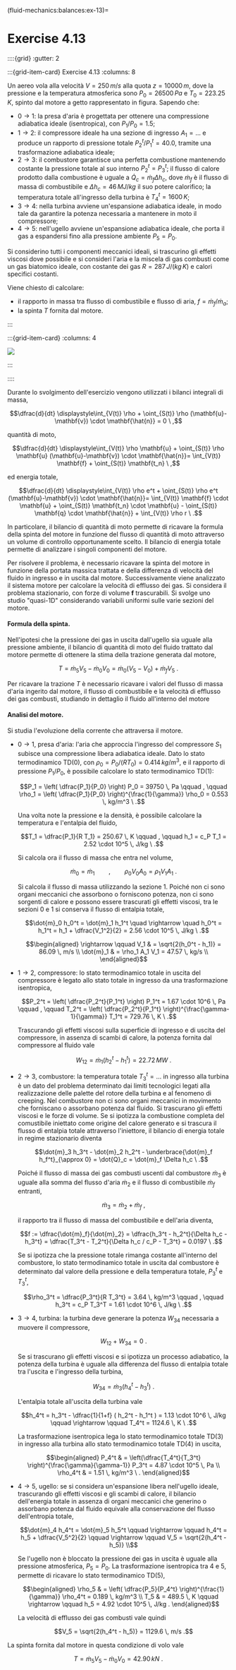 (fluid-mechanics:balances:ex-13)=
# Exercise 4.13

::::{grid}
:gutter: 2

:::{grid-item-card} Exercise 4.13
:columns: 8

 Un aereo vola alla velocità $V=250 \, m/s$ alla quota $z=10000 \, m$, dove la pressione e la temperatura atmosferica sono $P_0 = 26500 \, Pa$ e $T_0 = 223.25 \, K$, spinto dal motore a getto rappresentato in figura. Sapendo che:

  - $0 \rightarrow 1$: la presa d'aria è progettata per ottenere una compressione adiabatica ideale (isentropica), con $P_1/P_0 = 1.5$;
  - $1 \rightarrow 2$: il compressore ideale ha una sezione di ingresso $A_1 = \dots$ e produce un rapporto di pressione totale $P_2^t/P_1^t = 40.0$, tramite una trasformazione adiabatica ideale;
  - $2 \rightarrow 3$: il combustore garantisce una perfetta combustione mantenendo costante la pressione totale al suo interno $P_2^t = P_3^t$; il flusso di calore prodotto dalla combustione è uguale a $\dot{Q}_c = \dot{m}_f \Delta h_c$, dove $\dot{m}_f$ è il flusso di massa di combustibile e $\Delta h_c = 46 \, MJ/kg$ il suo potere calorifico; la temperatura totale all'ingresso della turbina è $T_4^t = 1600 \, K$;
  - $3 \rightarrow 4$: nella turbina avviene un'espansione adiabatica ideale, in modo tale da garantire la potenza necessaria a mantenere in moto il compressore;
  - $4 \rightarrow 5$: nell'ugello avviene un'espansione adiabatica ideale, che porta il gas a espandersi fino alla pressione ambiente $P_5 = P_0$.

 Si considerino tutti i componenti meccanici ideali, si trascurino gli effetti viscosi dove possibile e si consideri l'aria e la miscela di gas combusti come un gas biatomico ideale, con costante dei gas $R = 287 \, J/(kg \, K)$ e calori specifici costanti.

Viene chiesto di calcolare:

 - il rapporto in massa tra flusso di combustibile e flusso di aria, $f = \dot{m}_f / \dot{m}_a$;
 - la spinta $T$ fornita dal motore.

:::

:::{grid-item-card}
:columns: 4

![](../../fig/jet_engine.png)

:::

::::

Durante lo svolgimento dell'esercizio vengono utilizzati i bilanci
integrali di massa,

$$\dfrac{d}{dt} \displaystyle\int_{V(t)} \rho + \oint_{S(t)} \rho (\mathbf{u}-\mathbf{v}) \cdot \mathbf{\hat{n}} = 0 \ ,$$

quantità di moto,

$$\dfrac{d}{dt} \displaystyle\int_{V(t)} \rho \mathbf{u} + \oint_{S(t)} \rho \mathbf{u} (\mathbf{u}-\mathbf{v}) \cdot \mathbf{\hat{n}}= \int_{V(t)} \mathbf{f} + \oint_{S(t)} \mathbf{t_n} \ ,$$

ed energia totale,

$$\dfrac{d}{dt} \displaystyle\int_{V(t)} \rho e^t + \oint_{S(t)} \rho e^t (\mathbf{u}-\mathbf{v}) \cdot \mathbf{\hat{n}}= \int_{V(t)} \mathbf{f} \cdot \mathbf{u} + \oint_{S(t)} \mathbf{t_n} \cdot \mathbf{u} - \oint_{S(t)} \mathbf{q} \cdot \mathbf{\hat{n}} + \int_{V(t)} \rho r \ .$$

In particolare, il bilancio di quantità di moto permette di ricavare la
formula della spinta del motore in funzione del flusso di quantità di
moto attraverso un volume di controllo opportunamente scelto. Il
bilancio di energia totale permette di analizzare i singoli componenti
del motore.

Per risolvere il problema, è necessario ricavare la spinta del motore in
funzione della portata massica trattata e della differenza di velocità
del fluido in ingresso e in uscita dal motore. Successivamente viene
analizzato il sistema motore per calcolare la velocità di efflusso dei
gas. Si considera il problema stazionario, con forze di volume $\mathbf{f}$
trascurabili. Si svolge uno studio "quasi-1D" considerando variabili
uniformi sulle varie sezioni del motore.

#### Formula della spinta.

Nell'ipotesi che la pressione dei gas in uscita dall'ugello sia uguale
alla pressione ambiente, il bilancio di quantità di moto del fluido
trattato dal motore permette di ottenere la stima della trazione
generata dal motore,

$$T = \dot{m}_5 V_5 - \dot{m}_0 V_0 = \dot{m}_0 ( V_5 - V_0 ) + \dot{m}_f V_5 \ .$$

Per ricavare la trazione $T$ è necessario ricavare i valori del flusso
di massa d'aria ingerito dal motore, il flusso di combustibile e la
velocità di efflusso dei gas combusti, studiando in dettaglio il fluido
all'interno del motore

#### Analisi del motore.

Si studia l'evoluzione della corrente che attraversa il motore.

-   $0 \rightarrow 1$, presa d'aria: l'aria che approccia l'ingresso del
    compressore $S_1$ subisce una compressione libera adiabatica ideale.
    Dato lo stato termodinamico TD(0), con
    $\rho_0 = P_0/ (R T_0) = 0.414 \, kg/m^3$, e il rapporto di
    pressione $P_1 / P_0$, è possibile calcolare lo stato termodinamico
    TD(1):

    $$P_1 = \left( \dfrac{P_1}{P_0} \right) P_0 = 39750 \, Pa \qquad , \qquad
    \rho_1 = \left( \dfrac{P_1}{P_0} \right)^{\frac{1}{\gamma}} \rho_0 = 0.553 \, kg/m^3 \ .$$
    
    Una volta note la pressione e la densità, è possibile calcolare la
    temperatura e l'entalpia del fluido,
    
    $$T_1 = \dfrac{P_1}{R T_1} = 250.67 \, K \qquad , \qquad h_1 = c_P T_1 = 2.52 \cdot 10^5 \, J/kg \ .$$
    
    Si calcola ora il flusso di massa che entra nel volume,
    
    $$\dot{m}_0 = \dot{m}_1 \qquad , \qquad \rho_0 V_0 A_0 = \rho_1 V_1 A_1 \ .$$
    
    Si calcola il flusso di massa utilizzando la sezione 1. Poiché non
    ci sono organi meccanici che assorbono o forniscono potenza, non ci
    sono sorgenti di calore e possono essere trascurati gli effetti
    viscosi, tra le sezioni 0 e 1 si conserva il flusso di entalpia
    totale,

    $$\dot{m}_0 h_0^t = \dot{m}_1 h_1^t 
      \quad \rightarrow \quad h_0^t = h_1^t = h_1 + \dfrac{V_1^2}{2} = 2.56 \cdot 10^5 \, J/kg \ .$$

    $$\begin{aligned}
     \rightarrow \qquad V_1 & = \sqrt{2(h_0^t - h_1)} = 86.09 \, m/s \\
     \dot{m}_1 & = \rho_1 A_1 V_1 = 47.57 \, kg/s \\
    \end{aligned}$$

-   $1 \rightarrow 2$, compressore: lo stato termodinamico totale in
    uscita del compressore è legato allo stato totale in ingresso da una
    trasformazione isentropica,
    
    $$P_2^t = \left( \dfrac{P_2^t}{P_1^t} \right) P_1^t = 1.67 \cdot 10^6 \, Pa \qquad , \qquad
       T_2^t = \left( \dfrac{P_2^t}{P_1^t} \right)^{\frac{\gamma-1}{\gamma}} T_1^t = 729.76 \, K \ .$$
    
    Trascurando gli effetti viscosi sulla superficie di ingresso e di
    uscita del compressore, in assenza di scambi di calore, la potenza
    fornita dal compressore al fluido vale
    
    $$W_{12} = \dot{m}_1 ( h_2^t - h_1^t ) = 22.72 \, MW \ .$$

-   $2 \rightarrow 3$, combustore: la temperatura totale $T_3^t = \dots$
    in ingresso alla turbina è un dato del problema determinato dai
    limiti tecnologici legati alla realizzazione delle palette del
    rotore della turbina e al fenomeno di creeping. Nel combustore non
    ci sono organi meccanici in movimento che forniscano o assorbano
    potenza dal fluido. Si trascurano gli effetti viscosi e le forze di
    volume. Se si ipotizza la combustione completa del comustibile
    iniettato come origine del calore generato e si trascura il flusso
    di entalpia totale attraverso l'iniettore, il bilancio di energia
    totale in regime stazionario diventa
    
    $$\dot{m}_3 h_3^t - \dot{m}_2 h_2^t - \underbrace{\dot{m}_f h_f^t}_{\approx 0} = \dot{Q}_c = \dot{m}_f \Delta h_c
     \ .$$

    Poiché il flusso di massa dei gas combusti uscenti dal
    combustore $\dot{m}_3$ è uguale alla somma del flusso d'aria
    $\dot{m}_2$ e il flusso di combustibile $\dot{m}_f$ entranti,
    
    $$\dot{m}_3 = \dot{m}_2 + \dot{m}_f \ ,$$

    il rapporto tra il flusso
    di massa del combustibile e dell'aria diventa,
    
    $$f := \dfrac{\dot{m}_f}{\dot{m}_2}
        = \dfrac{h_3^t - h_2^t}{\Delta h_c - h_3^t}
        = \dfrac{T_3^t - T_2^t}{\Delta h_c / c_P - T_3^t} = 0.0197  \ .$$
    
    Se si ipotizza che la pressione totale rimanga costante all'interno
    del combustore, lo stato termodinamico totale in uscita dal
    combustore è determinato dal valore della pressione e della
    temperatura totale, $P_3^t$ e $T_3^t$,
    
    $$\rho_3^t = \dfrac{P_3^t}{R T_3^t} = 3.64 \, kg/m^3 \qquad , \qquad h_3^t = c_P T_3^T = 1.61 \cdot 10^6 \, J/kg \ .$$

-   $3 \rightarrow 4$, turbina: la turbina deve generare la potenza
    $W_{34}$ necessaria a muovere il compressore,
    
    $$W_{12} + W_{34} = 0 \ .$$

    Se si trascurano gli effetti viscosi e
    si ipotizza un processo adiabatico, la potenza della turbina è
    uguale alla differenza del flusso di entalpia totale tra l'uscita e
    l'ingresso della turbina,
    
    $$W_{34} = \dot{m}_3 ( h_4^t - h_3^t ) \ .$$

    L'entalpia totale
    all'uscita della turbina vale
    
    $$h_4^t = h_3^t - \dfrac{1}{1+f} ( h_2^t - h_1^t ) = 1.13 \cdot 10^6 \, J/kg 
    \qquad \rightarrow \qquad T_4^t = 1124.6 \, K \ .$$

    La
    trasformazione isentropica lega lo stato termodinamico totale TD(3)
    in ingresso alla turbina allo stato termodinamico totale TD(4) in
    uscita,

    $$\begin{aligned}
     P_4^t & = \left(\dfrac{T_4^t}{T_3^t} \right)^{\frac{\gamma}{\gamma-1}} P_3^t = 4.87 \cdot 10^5 \, Pa \\
     \rho_4^t & = 1.51 \, kg/m^3 \ .
    \end{aligned}$$

-   $4 \rightarrow 5$, ugello: se si considera un'espansione libera
    nell'ugello ideale, trascurando gli effetti viscosi e gli scambi di
    calore, il bilancio dell'energia totale in assenza di organi
    meccanici che generino o assorbano potenza dal fluido equivale alla
    conservazione del flusso dell'entropia totale,
    
    $$\dot{m}_4 h_4^t = \dot{m}_5 h_5^t \qquad \rightarrow \qquad h_4^t = h_5 + \dfrac{V_5^2}{2} 
     \qquad \rightarrow \qquad V_5 = \sqrt{2(h_4^t - h_5)} \\$$

     Se
    l'ugello non è bloccato la pressione dei gas in uscita è uguale alla
    pressione atmosferica, $P_5 = P_0$. La trasformazione isentropica
    tra 4 e 5, permette di ricavare lo stato termodinamico TD(5),
    
    $$\begin{aligned}
      \rho_5 & = \left( \dfrac{P_5}{P_4^t} \right)^{\frac{1}{\gamma}} \rho_4^t = 0.189 \, kg/m^3 \\
         T_5 & = 489.5 \, K \qquad \rightarrow \qquad h_5 = 4.92 \cdot 10^5 \, J/kg .
    \end{aligned}$$

    La velocità di efflusso dei gas combusti vale quindi
    
    $$V_5 = \sqrt{2(h_4^t - h_5)} = 1129.6 \, m/s .$$

La spinta fornita dal motore in questa condizione di volo vale

$$T = \dot{m}_5 V_5 - \dot{m}_0 V_0 = 42.90 \, kN \ .$$
